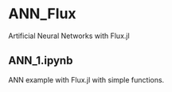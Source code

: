 # ANN_Flux

Artificial Neural Networks with Flux.jl

## ANN_1.ipynb

ANN example with Flux.jl with simple functions.
